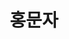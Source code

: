 ---
layout: hubs
key: Q56805801
title: 홍문자
name: 홍문자
image: 
description: 법조인 홍금식의 자녀
score: 8.869012237349864e-05
degree: 4
---